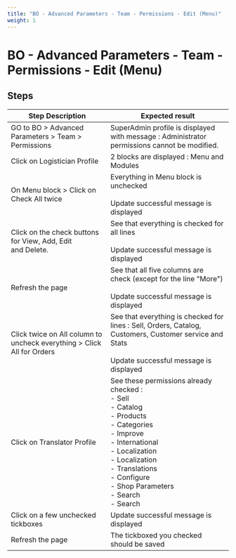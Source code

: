 ```yaml
---
title: "BO - Advanced Parameters - Team - Permissions - Edit (Menu)"
weight: 1
---
```


# BO - Advanced Parameters - Team - Permissions - Edit (Menu)
## Steps
| Step Description | Expected result |
| ----- | ----- |
| GO to BO > Advanced Parameters > Team > Permissions | SuperAdmin profile is displayed with message : Administrator permissions cannot be modified. |
| Click on Logistician Profile | 2 blocks are displayed : Menu and Modules |
| On Menu block > Click on Check All twice | Everything in Menu block is unchecked<br><br>Update successful message is displayed |
| Click on the check buttons for View, Add, Edit and Delete. | See that everything is checked for all lines<br><br>Update successful message is displayed |
| Refresh the page | See that all five columns are check (except for the line "More")<br><br>Update successful message is displayed |
| Click twice on All column to uncheck everything > Click All for Orders | See that everything is checked for lines : Sell, Orders, Catalog, Customers, Customer service and Stats<br><br>Update successful message is displayed |
| Click on Translator Profile | See these permissions already checked :<br>- Sell<br>- Catalog<br>- Products<br>- Categories<br>- Improve<br>- International<br>- Localization<br>- Localization<br>- Translations					<br>- Configure					<br>- Shop Parameters<br>- Search					<br>- Search |
| Click on a few unchecked tickboxes | Update successful message is displayed |
| Refresh the page | The tickboxed you checked should be saved |
